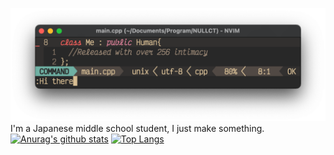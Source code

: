 ![class_Me](class_me.png)
I'm a Japanese middle school student, I just make something.  
[![Anurag's github stats](https://github-readme-stats.vercel.app/api?username=NULLCT&show_icons=true)](https://github.com/anuraghazra/github-readme-stats)
[![Top Langs](https://github-readme-stats.vercel.app/api/top-langs/?username=NULLCT&layout=compact)](https://github.com/anuraghazra/github-readme-stats)
